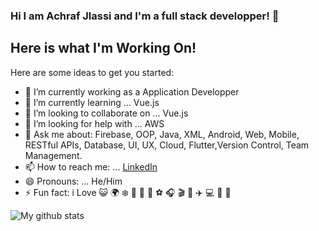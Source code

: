 ### Hi I am Achraf Jlassi and I'm a full stack developper! 👋

## Here is what I'm Working On! 



Here are some ideas to get you started:

- 🔭 I’m currently working as a Application Developper
- 🌱 I’m currently learning ... Vue.js
- 👯 I’m looking to collaborate on ... Vue.js
- 🤔 I’m looking for help with ... AWS
- 💬 Ask me about: Firebase, OOP, Java, XML, Android, Web, Mobile, RESTful APIs, Database, UI, UX, Cloud, Flutter,Version Control, Team Management.
- 📫 How to reach me: ... [LinkedIn](https://www.linkedin.com/in/jlassi-achraf-9a020618b/)
- 😄 Pronouns: ... He/Him
- ⚡ Fun fact: i Love 😺 🌍 ❄️ 🍎 🍔 🍤 ⚽️ 🎧 🎬 🎤 ✈️ 💻 📱 📸

![My github stats](https://github-readme-stats.vercel.app/api?username=jlassiachraf&show_icons=true)
